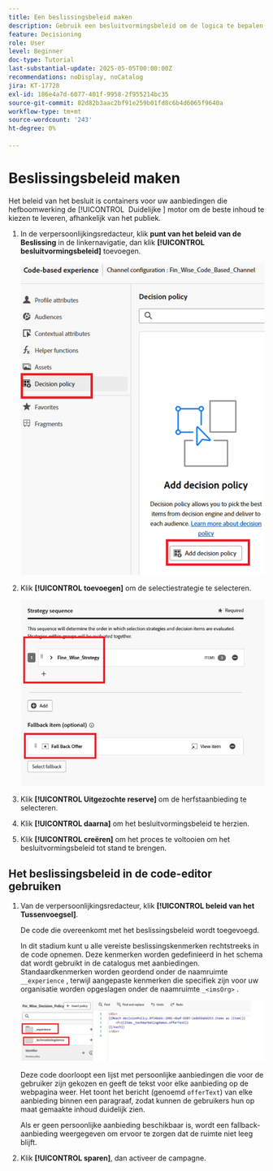 ```yaml
---
title: Een beslissingsbeleid maken
description: Gebruik een besluitvormingsbeleid om de logica te bepalen die aanbiedingen aan een gebruiker tijdens verpersoonlijking worden geleverd.
feature: Decisioning
role: User
level: Beginner
doc-type: Tutorial
last-substantial-update: 2025-05-05T00:00:00Z
recommendations: noDisplay, noCatalog
jira: KT-17728
exl-id: 186e4a7d-6077-401f-9958-2f955214bc35
source-git-commit: 82d82b3aac2bf91e259b01fd8c6b4d6065f9640a
workflow-type: tm+mt
source-wordcount: '243'
ht-degree: 0%

---
```


# Beslissingsbeleid maken

Het beleid van het besluit is containers voor uw aanbiedingen die hefboomwerking de [!UICONTROL &#x200B; Duidelijke &#x200B;] motor om de beste inhoud te kiezen te leveren, afhankelijk van het publiek.

1. In de verpersoonlijkingsredacteur, klik **punt van het beleid van de Beslissing** in de linkernavigatie, dan klik **[!UICONTROL besluitvormingsbeleid]** toevoegen.

   ![ creeer-besluit-beleid ](assets/decision-policy.png)

1. Klik **[!UICONTROL toevoegen]** om de selectiestrategie te selecteren.

   ![ besluit-beleid ](assets/decision-policy2.png)

1. Klik **[!UICONTROL Uitgezochte reserve]** om de herfstaanbieding te selecteren.
1. Klik **[!UICONTROL daarna]** om het besluitvormingsbeleid te herzien.
1. Klik **[!UICONTROL creëren]** om het proces te voltooien om het besluitvormingsbeleid tot stand te brengen.

## Het beslissingsbeleid in de code-editor gebruiken

1. Van de verpersoonlijkingsredacteur, klik **[!UICONTROL beleid van het Tussenvoegsel]**.

   De code die overeenkomt met het beslissingsbeleid wordt toegevoegd.

   In dit stadium kunt u alle vereiste beslissingskenmerken rechtstreeks in de code opnemen. Deze kenmerken worden gedefinieerd in het schema dat wordt gebruikt in de catalogus met aanbiedingen. Standaardkenmerken worden geordend onder de naamruimte `__experience` , terwijl aangepaste kenmerken die specifiek zijn voor uw organisatie worden opgeslagen onder de naamruimte `_<imsOrg>` .

   ![ using_decisions_polcy ](assets/Insert-policy.png)

   Deze code doorloopt een lijst met persoonlijke aanbiedingen die voor de gebruiker zijn gekozen en geeft de tekst voor elke aanbieding op de webpagina weer. Het toont het bericht (genoemd `offerText`) van elke aanbieding binnen een paragraaf, zodat kunnen de gebruikers hun op maat gemaakte inhoud duidelijk zien.

   Als er geen persoonlijke aanbieding beschikbaar is, wordt een fallback-aanbieding weergegeven om ervoor te zorgen dat de ruimte niet leeg blijft.

1. Klik **[!UICONTROL sparen]**, dan activeer de campagne.
